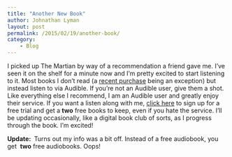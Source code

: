 ```yaml
---
title: "Another New Book"
author: Johnathan Lyman
layout: post
permalink: /2015/02/19/another-book/
category:
    - Blog
---
```


I picked up The Martian by way of a recommendation a friend gave me. I’ve seen it on the shelf for a minute now and I’m pretty excited to start listening to it. Most books I don’t read (a [recent purchase](http://jlyman.net/turning-pro) being an exception) but instead listen to via Audible. If you’re not an Audible user, give them a shot. Like everything else I recommend, I am an Audible user and greatly enjoy their service. If you want a listen along with me, [click here](http://go.jlyman.net/audibleft30) to sign up for a free trial and get a **two** free books to keep, even if you hate the service. I’ll be updating occasionally, like a digital book club of sorts, as I progress through the book. I’m excited!

 **Update:&nbsp;** Turns out my info was a bit off. Instead of a free audiobook, you get&nbsp; **two** free audiobooks. Oops!


